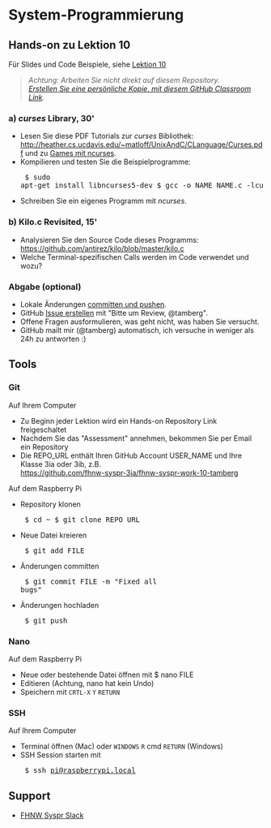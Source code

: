 # System-Programmierung
## Hands-on zu Lektion 10
Für Slides und Code Beispiele, siehe [Lektion 10](../../../fhnw-syspr/blob/master/10/README.md)

> *Achtung: Arbeiten Sie nicht direkt auf diesem Repository.*<br/>
> *[Erstellen Sie eine persönliche Kopie, mit diesem GitHub Classroom Link](https://classroom.github.com/a/6Xn8vsyf).*

### a) *curses* Library, 30'
* Lesen Sie diese PDF Tutorials zur *curses* Bibliothek: http://heather.cs.ucdavis.edu/~matloff/UnixAndC/CLanguage/Curses.pdf und zu [Games mit ncurses](https://www.viget.com/articles/game-programming-in-c-with-the-ncurses-library/).
* Kompilieren und testen Sie die Beispielprogramme:<pre>
$ sudo apt-get install libncurses5-dev
$ gcc -o NAME NAME.c -lcurses</pre>
* Schreiben Sie ein eigenes Programm mit *ncurses*.

### b) Kilo.c Revisited, 15'
* Analysieren Sie den Source Code dieses Programms: https://github.com/antirez/kilo/blob/master/kilo.c
* Welche Terminal-spezifischen Calls werden im Code verwendet und wozu?

### Abgabe (optional)
* Lokale Änderungen [committen und pushen](#git).
* GitHub [Issue erstellen](../../issues/new) mit "Bitte um Review, @tamberg".
* Offene Fragen ausformulieren, was geht nicht, was haben Sie versucht.
* GitHub mailt mir (@tamberg) automatisch, ich versuche in weniger als 24h zu antworten :)

## Tools
### Git
Auf Ihrem Computer
* Zu Beginn jeder Lektion wird ein Hands-on Repository Link freigeschaltet
* Nachdem Sie das "Assessment" annehmen, bekommen Sie per Email ein Repository
* Die REPO_URL enthält Ihren GitHub Account USER_NAME und Ihre Klasse 3ia oder 3ib, z.B.<br/>
            https://github.com/fhnw-syspr-3ia/fhnw-syspr-work-10-tamberg

Auf dem Raspberry Pi
* Repository klonen<pre>
    $ cd ~
    $ git clone REPO_URL</pre>
* Neue Datei kreieren<pre>
    $ git add FILE</pre>
* Änderungen committen<pre>
    $ git commit FILE -m "Fixed all bugs"</pre>
* Änderungen hochladen<pre>
    $ git push</pre>

### Nano
Auf dem Raspberry Pi
* Neue oder bestehende Datei öffnen mit $ nano FILE
* Editieren (Achtung, nano hat kein Undo)
* Speichern mit `CRTL-X` `Y` `RETURN`

### SSH
Auf Ihrem Computer
* Terminal öffnen (Mac) oder `WINDOWS` `R` cmd `RETURN` (Windows)
* SSH Session starten mit<pre>
    $ ssh pi@raspberrypi.local</pre>

## Support
- [FHNW Syspr Slack](https://fhnw-syspr.slack.com/)
